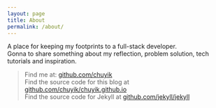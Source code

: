 ```yaml
---
layout: page
title: About
permalink: /about/
---
```


A place for keeping my footprints to a full-stack developer.  
Gonna to share something about my reflection, problem solution, tech tutorials and inspiration.

> Find me at: [github.com/chuyik](https://github.com/chuyik)  
> Find the source code for this blog at [github.com/chuyik/chuyik.github.io](https://github.com/chuyik/chuyik.github.io)  
> Find the source code for Jekyll at [github.com/jekyll/jekyll](https://github.com/jekyll/jekyll)  
